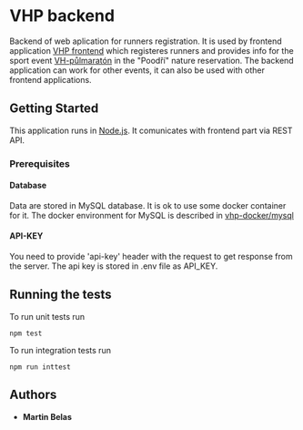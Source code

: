 # VHP backend

Backend of web aplication for runners registration. 
It is used by frontend application [VHP frontend](https://github.com/MartinBelas/vhp-frontend) which registeres runners and provides info for the sport event [VH-půlmaratón](http://www.vh-pulmaraton.cz/) in the "Poodří" nature reservation.
The backend application can work for other events, it can also be used with other frontend applications.

## Getting Started

This application runs in [Node.js](https://nodejs.org/). It comunicates with frontend part via REST API.

### Prerequisites

#### Database

Data are stored in MySQL database.
It is ok to use some docker container for it. The docker environment for MySQL is described in [vhp-docker/mysql](https://github.com/MartinBelas/vhp-docker/tree/master/mysql)


#### API-KEY

You need to provide 'api-key' header with the request to get response from the server.
The api key is stored in .env file as API_KEY.

## Running the tests

To run unit tests run
```
npm test
```

To run integration tests run
```
npm run inttest
```

## Authors

* **Martin Belas**


